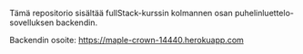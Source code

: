 Tämä repositorio sisältää fullStack-kurssin kolmannen osan puhelinluettelo-sovelluksen backendin.

Backendin osoite:
https://maple-crown-14440.herokuapp.com

